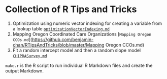# Collection of R Tips and Tricks


1. Optimization using numeric vector indexing for creating a variable from a lookup table [`optimizationVectorIndexing.md`](https://github.com/benjamin-chan/RTipsAndTricks/blob/master/optimizationVectorIndexing.md)
2. Mapping Oregon Coordinated Care Organizations [`Mapping Oregon CCOs.md`](https://github.com/benjamin-chan/RTipsAndTricks/blob/master/Mapping Oregon CCOs.md)
3. Fit a random intercept model and then a random slope model [`CHIPRASurvey.md`](https://github.com/benjamin-chan/RTipsAndTricks/blob/master/CHIPRASurvey.md)


`make.r` is the R script to run individual R Markdown files and create the output Markdown.
